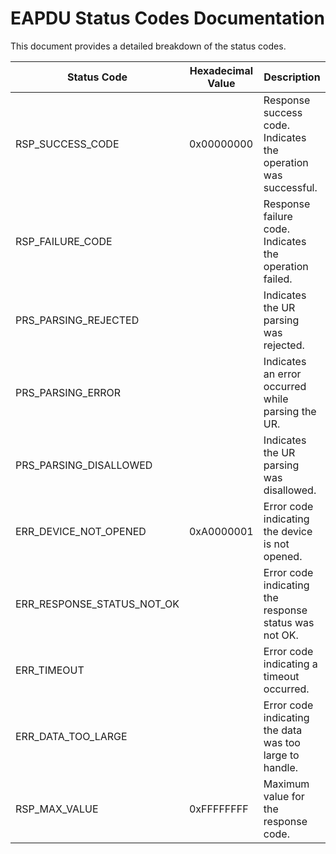 # EAPDU Status Codes Documentation

This document provides a detailed breakdown of the status codes.

| Status Code | Hexadecimal Value | Description |
| ----------- | ----------------- | ----------- |
| RSP_SUCCESS_CODE | 0x00000000 | Response success code. Indicates the operation was successful. |
| RSP_FAILURE_CODE |  | Response failure code. Indicates the operation failed. |
| PRS_PARSING_REJECTED |  | Indicates the UR parsing was rejected. |
| PRS_PARSING_ERROR |  | Indicates an error occurred while parsing the UR. |
| PRS_PARSING_DISALLOWED |  | Indicates the UR parsing was disallowed. |
| ERR_DEVICE_NOT_OPENED | 0xA0000001 | Error code indicating the device is not opened. |
| ERR_RESPONSE_STATUS_NOT_OK |  | Error code indicating the response status was not OK. |
| ERR_TIMEOUT |  | Error code indicating a timeout occurred. |
| ERR_DATA_TOO_LARGE |  | Error code indicating the data was too large to handle. |
| RSP_MAX_VALUE | 0xFFFFFFFF | Maximum value for the response code. |
